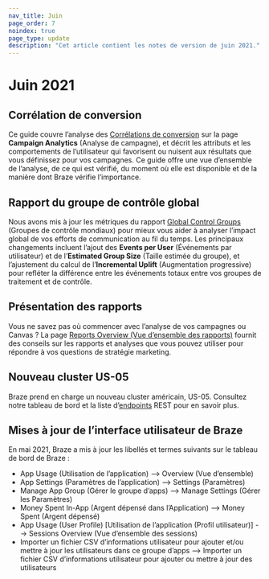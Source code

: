 ```yaml
---
nav_title: Juin
page_order: 7
noindex: true
page_type: update
description: "Cet article contient les notes de version de juin 2021."
---
```


# Juin 2021

## Corrélation de conversion

Ce guide couvre l’analyse des [Corrélations de conversion]({{site.baseurl}}/user_guide/engagement_tools/testing/conversion_correlation/) sur la page **Campaign Analytics** (Analyse de campagne), et décrit les attributs et les comportements de l’utilisateur qui favorisent ou nuisent aux résultats que vous définissez pour vos campagnes. Ce guide offre une vue d’ensemble de l’analyse, de ce qui est vérifié, du moment où elle est disponible et de la manière dont Braze vérifie l’importance.

## Rapport du groupe de contrôle global

Nous avons mis à jour les métriques du rapport [Global Control Groups]({{site.baseurl}}/user_guide/engagement_tools/testing/global_control_group/) (Groupes de contrôle mondiaux) pour mieux vous aider à analyser l’impact global de vos efforts de communication au fil du temps. Les principaux changements incluent l’ajout des **Events per User** (Événements par utilisateur) et de l’**Estimated Group Size** (Taille estimée du groupe), et l’ajustement du calcul de l’**Incremental Uplift** (Augmentation progressive) pour refléter la différence entre les événements totaux entre vos groupes de traitement et de contrôle.

## Présentation des rapports

Vous ne savez pas où commencer avec l’analyse de vos campagnes ou Canvas ? La page [Reports Overview (Vue d’ensemble des rapports)]({{site.baseurl}}/user_guide/data_and_analytics/reporting/reports_overview/) fournit des conseils sur les rapports et analyses que vous pouvez utiliser pour répondre à vos questions de stratégie marketing.

## Nouveau cluster US-05

Braze prend en charge un nouveau cluster américain, US-05. Consultez notre tableau de bord et la liste d’[endpoints]({{site.baseurl}}/api/basics/#endpoints) REST pour en savoir plus.

## Mises à jour de l’interface utilisateur de Braze

En mai 2021, Braze a mis à jour les libellés et termes suivants sur le tableau de bord de Braze :

- App Usage (Utilisation de l’application) --> Overview (Vue d’ensemble)
- App Settings (Paramètres de l’application) --> Settings (Paramètres)
- Manage App Group (Gérer le groupe d’apps) --> Manage Settings (Gérer les Paramètres)
- Money Spent In-App (Argent dépensé dans l’Application) --> Money Spent (Argent dépensé)
- App Usage (User Profile) [Utilisation de l’application (Profil utilisateur)] --> Sessions Overview (Vue d’ensemble des sessions)
- Importer un fichier CSV d’informations utilisateur pour ajouter et/ou mettre à jour les utilisateurs dans ce groupe d’apps --> Importer un fichier CSV d’informations utilisateur pour ajouter ou mettre à jour des utilisateurs
